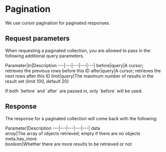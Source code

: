 # Pagination
We use cursor pagination for paginated responses.

## Request parameters

When requesting a paginated collection, you are allowed to pass in the following additional query parameters.

Parameter|In|Description
---|---|---|---|---|
before|query|A cursor; retrieves the previous rows before this ID
after|query|A cursor; retrieves the next rows after this ID
limit|query|The maximum number of results in the result set (limit 100, default 20)

<aside class="notice">
If both `before` and `after` are passed in, only `before` will be used.
</aside>

## Response

The response for a paginated collection will come back with the following:

Parameter|Description
---|---|---|---|---|
data<br>*array*|The array of objects retrieved; empty if there are no objects
meta.has_more<br>*boolean*|Whether there are more results to be retrieved or not
